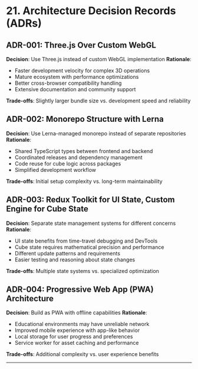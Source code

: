 # 21. Architecture Decision Records (ADRs)

## ADR-001: Three.js Over Custom WebGL
**Decision**: Use Three.js instead of custom WebGL implementation
**Rationale**: 
- Faster development velocity for complex 3D operations
- Mature ecosystem with performance optimizations
- Better cross-browser compatibility handling
- Extensive documentation and community support

**Trade-offs**: Slightly larger bundle size vs. development speed and reliability

## ADR-002: Monorepo Structure with Lerna
**Decision**: Use Lerna-managed monorepo instead of separate repositories
**Rationale**:
- Shared TypeScript types between frontend and backend
- Coordinated releases and dependency management
- Code reuse for cube logic across packages
- Simplified development workflow

**Trade-offs**: Initial setup complexity vs. long-term maintainability

## ADR-003: Redux Toolkit for UI State, Custom Engine for Cube State
**Decision**: Separate state management systems for different concerns
**Rationale**:
- UI state benefits from time-travel debugging and DevTools
- Cube state requires mathematical precision and performance
- Different update patterns and requirements
- Easier testing and reasoning about state changes

**Trade-offs**: Multiple state systems vs. specialized optimization

## ADR-004: Progressive Web App (PWA) Architecture
**Decision**: Build as PWA with offline capabilities
**Rationale**:
- Educational environments may have unreliable network
- Improved mobile experience with app-like behavior
- Local storage for user progress and preferences
- Service worker for asset caching and performance

**Trade-offs**: Additional complexity vs. user experience benefits

---
